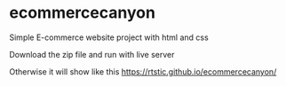 # ecommercecanyon
Simple E-commerce website project with html and css

Download the zip file and run with live server

Otherwise it will show like this https://rtstic.github.io/ecommercecanyon/
